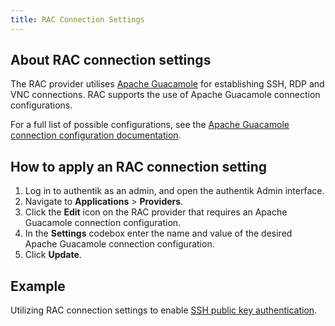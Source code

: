 ```yaml
---
title: RAC Connection Settings
---
```


## About RAC connection settings

The RAC provider utilises [Apache Guacamole](https://guacamole.apache.org/) for establishing SSH, RDP and VNC connections. RAC supports the use of Apache Guacamole connection configurations.

For a full list of possible configurations, see the [Apache Guacamole connection configuration documentation](https://guacamole.apache.org/doc/gug/configuring-guacamole.html#configuring-connections).

## How to apply an RAC connection setting

1. Log in to authentik as an admin, and open the authentik Admin interface.
2. Navigate to **Applications** > **Providers**.
3. Click the **Edit** icon on the RAC provider that requires an Apache Guacamole connection configuration.
4. In the **Settings** codebox enter the name and value of the desired Apache Guacamole connection configuration.
5. Click **Update**.

## Example

Utilizing RAC connection settings to enable [SSH public key authentication](./rac-public-key.md).
